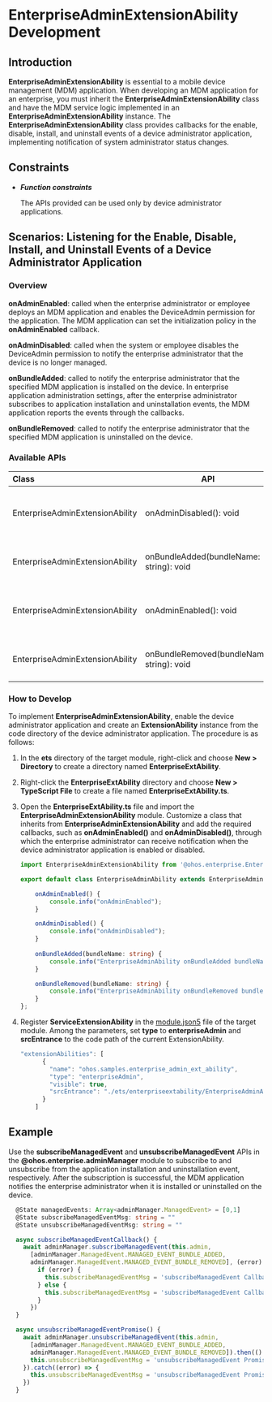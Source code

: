 # EnterpriseAdminExtensionAbility Development

## Introduction

**EnterpriseAdminExtensionAbility** is essential to a mobile device management (MDM) application. When developing an MDM application for an enterprise, you must inherit the **EnterpriseAdminExtensionAbility** class and have the MDM service logic implemented in an **EnterpriseAdminExtensionAbility** instance. The **EnterpriseAdminExtensionAbility** class provides callbacks for the enable, disable, install, and uninstall events of a device administrator application, implementing notification of system administrator status changes.

## Constraints

- ***Function constraints***

  The APIs provided can be used only by device administrator applications.
  

## Scenarios: Listening for the Enable, Disable, Install, and Uninstall Events of a Device Administrator Application

### Overview

**onAdminEnabled**: called when the enterprise administrator or employee deploys an MDM application and enables the DeviceAdmin permission for the application. The MDM application can set the initialization policy in the **onAdminEnabled** callback.

**onAdminDisabled**: called when the system or employee disables the DeviceAdmin permission to notify the enterprise administrator that the device is no longer managed.

**onBundleAdded**: called to notify the enterprise administrator that the specified MDM application is installed on the device. In enterprise application administration settings, after the enterprise administrator subscribes to application installation and uninstallation events, the MDM application reports the events through the callbacks.

**onBundleRemoved**: called to notify the enterprise administrator that the specified MDM application is uninstalled on the device.

### Available APIs

| Class                           | API                                 | Description                        |
| :------------------------------ | ----------------------------------------- | ---------------------------- |
| EnterpriseAdminExtensionAbility | onAdminDisabled(): void                   | Called when the device administrator application is enabled.|
| EnterpriseAdminExtensionAbility | onBundleAdded(bundleName: string): void   | Called when the MDM application is installed.            |
| EnterpriseAdminExtensionAbility | onAdminEnabled(): void                    | Called when the device administrator application is disabled.  |
| EnterpriseAdminExtensionAbility | onBundleRemoved(bundleName: string): void | Called when the MDM application is uninstalled.            |

### How to Develop

To implement **EnterpriseAdminExtensionAbility**, enable the device administrator application and create an **ExtensionAbility** instance from the code directory of the device administrator application. The procedure is as follows:

1. In the **ets** directory of the target module, right-click and choose **New > Directory** to create a directory named **EnterpriseExtAbility**.
2. Right-click the **EnterpriseExtAbility** directory and choose **New > TypeScript File** to create a file named **EnterpriseExtAbility.ts**.
3. Open the **EnterpriseExtAbility.ts** file and import the **EnterpriseAdminExtensionAbility** module. Customize a class that inherits from **EnterpriseAdminExtensionAbility** and add the required callbacks, such as **onAdminEnabled()** and **onAdminDisabled()**, through which the enterprise administrator can receive notification when the device administrator application is enabled or disabled.

   ```ts
   import EnterpriseAdminExtensionAbility from '@ohos.enterprise.EnterpriseAdminExtensionAbility';
   
   export default class EnterpriseAdminAbility extends EnterpriseAdminExtensionAbility {
   
       onAdminEnabled() {
           console.info("onAdminEnabled");
       }
   
       onAdminDisabled() {
           console.info("onAdminDisabled");
       }
       
       onBundleAdded(bundleName: string) {
           console.info("EnterpriseAdminAbility onBundleAdded bundleName:" + bundleName)
       }
   
       onBundleRemoved(bundleName: string) {
           console.info("EnterpriseAdminAbility onBundleRemoved bundleName" + bundleName)
       }
   };
   ```

4. Register **ServiceExtensionAbility** in the [module.json5](../quick-start/module-configuration-file.md) file of the target module. Among the parameters, set **type** to **enterpriseAdmin** and **srcEntrance** to the code path of the current ExtensionAbility.

   ```ts
   "extensionAbilities": [
         {
           "name": "ohos.samples.enterprise_admin_ext_ability",
           "type": "enterpriseAdmin",
           "visible": true,
           "srcEntrance": "./ets/enterpriseextability/EnterpriseAdminAbility.ts"
         }
       ]
   ```

## Example

Use the **subscribeManagedEvent** and **unsubscribeManagedEvent** APIs in the **@ohos.enterprise.adminManager** module to subscribe to and unsubscribe from the application installation and uninstallation event, respectively. After the subscription is successful, the MDM application notifies the enterprise administrator when it is installed or uninstalled on the device.

```ts
  @State managedEvents: Array<adminManager.ManagedEvent> = [0,1]
  @State subscribeManagedEventMsg: string = ""
  @State unsubscribeManagedEventMsg: string = ""

  async subscribeManagedEventCallback() {
    await adminManager.subscribeManagedEvent(this.admin,
      [adminManager.ManagedEvent.MANAGED_EVENT_BUNDLE_ADDED,
      adminManager.ManagedEvent.MANAGED_EVENT_BUNDLE_REMOVED], (error) => {
        if (error) {
          this.subscribeManagedEventMsg = 'subscribeManagedEvent Callback::errorCode: ' + error.code + ' errorMessage: ' + error.message
        } else {
          this.subscribeManagedEventMsg = 'subscribeManagedEvent Callback::success'
        }
      })
  }

  async unsubscribeManagedEventPromise() {
    await adminManager.unsubscribeManagedEvent(this.admin,
      [adminManager.ManagedEvent.MANAGED_EVENT_BUNDLE_ADDED,
      adminManager.ManagedEvent.MANAGED_EVENT_BUNDLE_REMOVED]).then(() => {
      this.unsubscribeManagedEventMsg = 'unsubscribeManagedEvent Promise::success'
    }).catch((error) => {
      this.unsubscribeManagedEventMsg = 'unsubscribeManagedEvent Promise::errorCode: ' + error.code + ' errorMessage: ' + error.message
    })
  }
```


